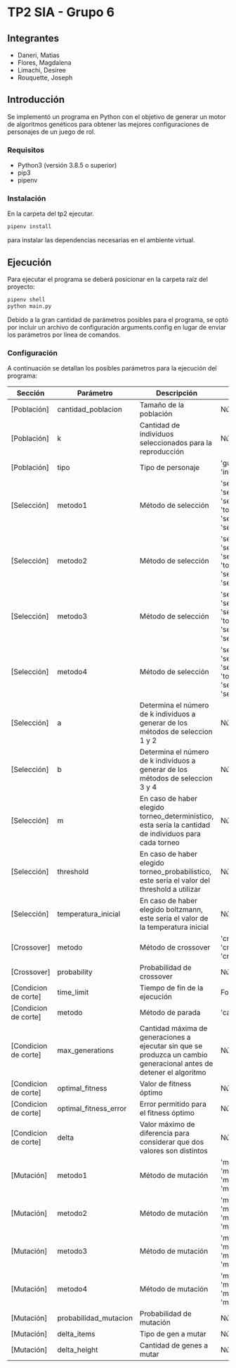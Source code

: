 # TP2 SIA - Grupo 6

## Integrantes
- Daneri, Matias
- Flores, Magdalena
- Limachi, Desiree
- Rouquette, Joseph

## Introducción

Se implementó un programa en Python con el objetivo de generar un motor de algoritmos genéticos para obtener las mejores configuraciones de personajes de un juego de rol.

### Requisitos

- Python3 (versión 3.8.5 o superior)
- pip3
- pipenv

### Instalación

En la carpeta del tp2 ejecutar.
```sh
pipenv install
```
para instalar las dependencias necesarias en el ambiente virtual.

## Ejecución

Para ejecutar el programa se deberá posicionar en la carpeta raíz del proyecto: 
```python
pipenv shell
python main.py
```

Debido a la gran cantidad de parámetros posibles para el programa, se optó por incluir un archivo de configuración arguments.config en lugar de enviar los parámetros por línea de comandos.

### Configuración

A continuación se detallan los posibles parámetros para la ejecución del programa:

| Sección              | Parámetro             | Descripción                                                                                                         | Valores soportados                                                                                                                                          |
|----------------------|-----------------------|---------------------------------------------------------------------------------------------------------------------|-------------------------------------------------------------------------------------------------------------------------------------------------------------|
| [Población]          | cantidad_poblacion    | Tamaño de la población                                                                                              | Número entero                                                                                                                                               |
| [Población]          | k                     | Cantidad de individuos seleccionados para la reproducción                                                           | Número entero                                                                                                                                               |
| [Población]          | tipo                  | Tipo de personaje                                                                                                   | 'guerrero', 'mago', 'arquero', 'infiltrado'                                                                                                                 |
| [Selección]          | metodo1               | Método de selección                                                                                                 | 'seleccion_ruleta', 'seleccion_ranking', 'seleccion_torneo_deterministico', 'torneo_probabilistico', 'seleccion_universal', 'seleccion_boltzmann'                                                             |
| [Selección]          | metodo2               | Método de selección                                                                                                 | 'seleccion_ruleta', 'seleccion_ranking', 'seleccion_torneo_deterministico', 'torneo_probabilistico', 'seleccion_universal', 'seleccion_boltzmann'                                                             |
| [Selección]          | metodo3               | Método de selección                                                                                                 | 'seleccion_ruleta', 'seleccion_ranking', 'seleccion_torneo_deterministico', 'torneo_probabilistico', 'seleccion_universal', 'seleccion_boltzmann'                                                             |
| [Selección]          | metodo4               | Método de selección                                                                                                 | 'seleccion_ruleta', 'seleccion_ranking', 'seleccion_torneo_deterministico', 'torneo_probabilistico', 'seleccion_universal', 'seleccion_boltzmann'                                                             |
| [Selección]          | a                     | Determina el número de k individuos a generar de los métodos de seleccion 1 y 2                                     | Número entero                                                                                                                                               |
| [Selección]          | b                     | Determina el número de k individuos a generar de los métodos de seleccion 3 y 4                                     | Número entero                                                                                                                                               |
| [Selección]          | m                     | En caso de haber elegido torneo_deterministico, esta sería la cantidad de individuos para cada torneo               | Número entero                                                                                                                                               |
| [Selección]          | threshold             | En caso de haber elegido torneo_probabilistico, este sería el valor del threshold a utilizar                        | Número decimal entre 0.5 y 1                                                                                                                                |
| [Selección]          | temperatura_inicial   | En caso de haber elegido boltzmann, este sería el valor de la temperatura inicial                                   | Número decimal entre 0 y 1                                                                                                                                  |
| [Crossover]          | metodo                | Método de crossover                                                                                                 | 'cruce_un_punto', 'cruce_dos_puntos', 'cruce_anular', 'cruce_uniforme'                                                                                      |
| [Crossover]          | probability           | Probabilidad de crossover                                                                                           | Número decimal entre 0 y 1                                                                                                                                  |
| [Condicion de corte] | time_limit            | Tiempo de fin de la ejecución                                                                                       | Formato HH:MM:SS                                                                                                                                            |
| [Condicion de corte] | metodo                | Método de parada                                                                                                    | 'cantidad_generaciones'                                                                                                                                     |
| [Condicion de corte] | max_generations       | Cantidad máxima de generaciones a ejecutar sin que se produzca un cambio generacional antes de detener el algoritmo | Número entero                                                                                                                                               |
| [Condicion de corte] | optimal_fitness       | Valor de fitness óptimo                                                                                             | Número entero                                                                                                                                               |
| [Condicion de corte] | optimal_fitness_error | Error permitido para el fitness óptimo                                                                              | Número entero                                                                                                                                               |
| [Condicion de corte] | delta                 | Valor máximo de diferencia para considerar que dos valores son distintos                                            | Número decimal entre 0 y 1                                                                                                                                  |
| [Mutación]           | metodo1               | Método de mutación                                                                                                  | 'mutacion_multigen_uniform', 'mutacion_multigen_no_uniforme', 'mutacion_gen_uniform', 'mutacion_gen_no_uniforme'|
| [Mutación]           | metodo2               | Método de mutación                                                                                                  | 'mutacion_multigen_uniform', 'mutacion_multigen_no_uniforme', 'mutacion_gen_uniform', 'mutacion_gen_no_uniforme'|
| [Mutación]           | metodo3               | Método de mutación                                                                                                  | 'mutacion_multigen_uniform', 'mutacion_multigen_no_uniforme', 'mutacion_gen_uniform', 'mutacion_gen_no_uniforme'|
| [Mutación]           | metodo4               | Método de mutación                                                                                                  | 'mutacion_multigen_uniform', 'mutacion_multigen_no_uniforme', 'mutacion_gen_uniform', 'mutacion_gen_no_uniforme'|
| [Mutación]           | probabilidad_mutacion | Probabilidad de mutación                                                                                            | Número decimal entre 0 y 1                                                                                                                                  |
| [Mutación]           | delta_items           | Tipo de gen a mutar                                                                                                 | Número entero                                                                                                                                               |
| [Mutación]           | delta_height          | Cantidad de genes a mutar                                                                                           | Número entero                                                                                                                                               |